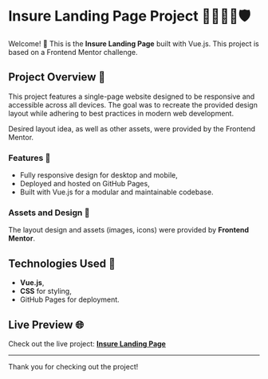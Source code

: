 # Insure Landing Page Project 👨‍👩‍👧‍👦🛡️

Welcome! 👋 This is the **Insure Landing Page** built with Vue.js. This project is based on a Frontend Mentor challenge.

## Project Overview 📜

This project features a single-page website designed to be responsive and accessible across all devices. The goal was to recreate the provided design layout while adhering to best practices in modern web development.

Desired layout idea, as well as other assets, were provided by the Frontend Mentor.

### Features 🌟

- Fully responsive design for desktop and mobile,
- Deployed and hosted on GitHub Pages,
- Built with Vue.js for a modular and maintainable codebase.

### Assets and Design 🎨

The layout design and assets (images, icons) were provided by **Frontend Mentor**.

## Technologies Used 🚀

- **Vue.js**,
- **CSS** for styling,
- GitHub Pages for deployment.

## Live Preview 🌐

Check out the live project: [**Insure Landing Page**](https://weroni-k.github.io/insure-landing-page/)

---

Thank you for checking out the project!
